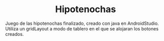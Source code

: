 <h1 align="center"> Hipotenochas </h1>
Juego de las hipotenochas finalizado, creado con java en AndroidStudio. <br/>
Utiliza un gridLayout a modo de tablero en el que se alojaran los botones creados.
